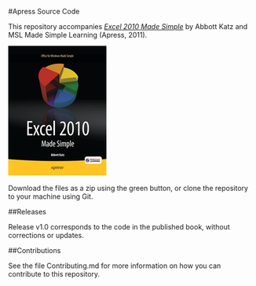 #Apress Source Code

This repository accompanies [*Excel 2010 Made Simple*](http://www.apress.com/9781430235453) by Abbott  Katz and MSL Made Simple Learning (Apress, 2011).

![Cover image](9781430235453.jpg)

Download the files as a zip using the green button, or clone the repository to your machine using Git.

##Releases

Release v1.0 corresponds to the code in the published book, without corrections or updates.

##Contributions

See the file Contributing.md for more information on how you can contribute to this repository.
